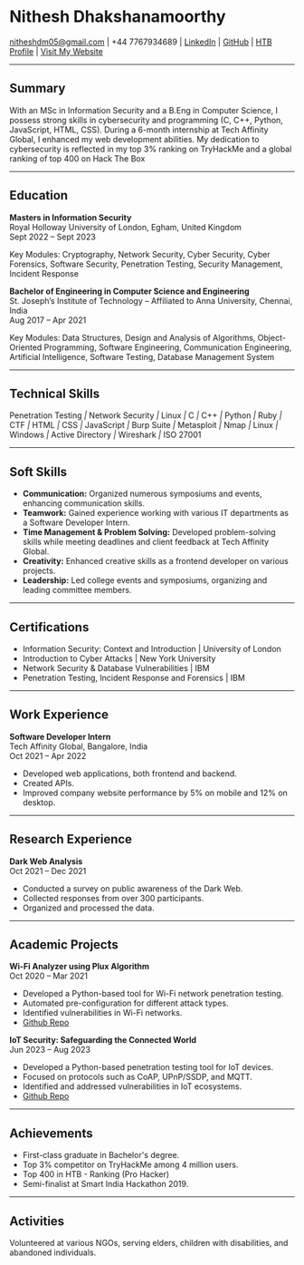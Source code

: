 # Nithesh Dhakshanamoorthy

nitheshdm05@gmail.com | +44 7767934689 | [LinkedIn](https://www.linkedin.com/in/nithesh-dhakshanamoorthy-2541111b3) | [GitHub](https://github.com/NitheshD05) | [HTB Profile](https://app.hackthebox.com/profile/1701603) | [Visit My Website](https://nitheshd05.github.io/My-Digital-Realm/)

---
## Summary

With an MSc in Information Security and a B.Eng in Computer Science, I possess strong skills in cybersecurity and programming (C, C++, Python, JavaScript, HTML, CSS). During a 6-month internship at Tech Affinity Global, I enhanced my web development abilities. My dedication to cybersecurity is reflected in my top 3% ranking on TryHackMe and a global ranking of top 400 on Hack The Box

---
## Education

**Masters in Information Security**  
Royal Holloway University of London, Egham, United Kingdom  
Sept 2022 – Sept 2023  

Key Modules: Cryptography, Network Security, Cyber Security, Cyber Forensics, Software Security, Penetration Testing, Security Management, Incident Response

**Bachelor of Engineering in Computer Science and Engineering**  
St. Joseph’s Institute of Technology – Affiliated to Anna University, Chennai, India  
Aug 2017 – Apr 2021  

Key Modules: Data Structures, Design and Analysis of Algorithms, Object-Oriented Programming, Software Engineering, Communication Engineering, Artificial Intelligence, Software Testing, Database Management System

---
## Technical Skills

Penetration Testing *|* Network Security *|* Linux *|* C *|* C++ *|* Python *|* Ruby *|* CTF *|* HTML *|* CSS *|* JavaScript *|* Burp Suite *|* Metasploit *|* Nmap *|* Linux *|* Windows *|* Active Directory *|* Wireshark *|* ISO 27001

---
## Soft Skills

- **Communication:** Organized numerous symposiums and events, enhancing communication skills.
- **Teamwork:** Gained experience working with various IT departments as a Software Developer Intern.
- **Time Management & Problem Solving:** Developed problem-solving skills while meeting deadlines and client feedback at Tech Affinity Global.
- **Creativity:** Enhanced creative skills as a frontend developer on various projects.
- **Leadership:** Led college events and symposiums, organizing and leading committee members.

---
## Certifications

- Information Security: Context and Introduction | University of London
- Introduction to Cyber Attacks | New York University
- Network Security & Database Vulnerabilities | IBM
- Penetration Testing, Incident Response and Forensics | IBM

---
## Work Experience

**Software Developer Intern**  
Tech Affinity Global, Bangalore, India  
Oct 2021 – Apr 2022

- Developed web applications, both frontend and backend.
- Created APIs.
- Improved company website performance by 5% on mobile and 12% on desktop.

---
## Research Experience

**Dark Web Analysis**  
Oct 2021 – Dec 2021

- Conducted a survey on public awareness of the Dark Web.
- Collected responses from over 300 participants.
- Organized and processed the data.

---
## Academic Projects

**Wi-Fi Analyzer using Plux Algorithm**  
Oct 2020 – Mar 2021

- Developed a Python-based tool for Wi-Fi network penetration testing.
- Automated pre-configuration for different attack types.
- Identified vulnerabilities in Wi-Fi networks.
- [Github Repo](https://github.com/NitheshD05/Wifi-analyser)

**IoT Security: Safeguarding the Connected World**  
Jun 2023 – Aug 2023

- Developed a Python-based penetration testing tool for IoT devices.
- Focused on protocols such as CoAP, UPnP/SSDP, and MQTT.
- Identified and addressed vulnerabilities in IoT ecosystems.
- [Github Repo](https://github.com/NitheshD05/IOT-Security)

---
## Achievements

- First-class graduate in Bachelor's degree.
- Top 3% competitor on TryHackMe among 4 million users.
- Top 400 in HTB - Ranking (Pro Hacker)
- Semi-finalist at Smart India Hackathon 2019.

---
## Activities

Volunteered at various NGOs, serving elders, children with disabilities, and abandoned individuals.
